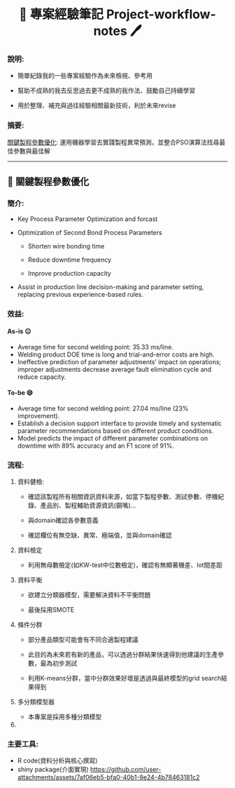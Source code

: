 <div align="center">
  <h1> 📖 專案經驗筆記 Project-workflow-notes 🖊️</h1>
</div>

### 說明:
- 簡單紀錄我的一些專案經驗作為未來檢視、參考用

- 幫助不成熟的我去反思過去更不成熟的我作法、鼓勵自己持續學習

- 用於整理、補充與過往經驗相關最新技術，利於未來revise

### 摘要:
[關鍵製程參數優化](#關鍵製程參數優化): 運用機器學習去實踐製程異常預測，並整合PSO演算法找尋最佳參數與最佳解


------------
## 📝 關鍵製程參數優化 

### 簡介:
- Key Process Parameter Optimization and forcast
  
- Optimization of Second Bond Process Parameters
  - Shorten wire bonding time
    
  - Reduce downtime frequency
    
  - Improve production capacity
    
- Assist in production line decision-making and parameter setting, replacing previous experience-based rules.

### 效益:
#### As-is 😐 
  - Average time for second welding point: 35.33 ms/line.
  - Welding product DOE time is long and trial-and-error costs are high.
  - Ineffective prediction of parameter adjustments’ impact on operations; improper adjustments decrease average fault elimination cycle and reduce capacity.

#### To-be 😄
  - Average time for second welding point: 27.04 ms/line (23% improvement).
  - Establish a decision support interface to provide timely and systematic parameter recommendations based on different product conditions.
  - Model predicts the impact of different parameter combinations on downtime with 89% accuracy and an F1 score of 91%.

### 流程:

1. 資料健檢:
   
   - 確認該製程所有相關資訊資料來源，如當下製程參數、測試參數、停機紀錄、產品別、製程輔助資源資訊(鋼嘴)...
  
   - 與domain確認各參數意義
     
   - 確認欄位有無空缺、異常、極端值，並與domain確認
  
2. 資料檢定
   
   - 利用無母數檢定(如KW-test中位數檢定)，確認有無顯著機差、lot間差距
     
3. 資料平衡
   - 欲建立分類器模型，需要解決資料不平衡問題
  
   - 最後採用SMOTE
     
4. 條件分群
   - 部分產品類型可能會有不同合適製程建議
   
   - 此目的為未來若有新的產品，可以透過分群結果快速得到他建議的生產參數，最為初步測試
  
   - 利用K-means分群，當中分群效果好壞是透過與最終模型的grid search結果得到
  
5. 多分類模型器
   
   - 本專案是採用多種分類模型


   
7. 
   

### 主要工具:
- R code(資料分析與核心撰寫)
- shiny package(介面實現)
https://github.com/user-attachments/assets/7af06eb5-bfa0-40b1-8e24-4b78463181c2



